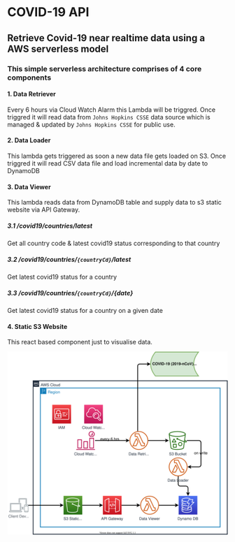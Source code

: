 # COVID-19 API 

## Retrieve Covid-19 near realtime data using a AWS serverless model

### This simple serverless architecture comprises of 4 core components

#### 1. Data Retriever

Every 6 hours via Cloud Watch Alarm this Lambda will be triggred. Once triggred it will read data from `Johns Hopkins CSSE` data source which is managed & updated by `Johns Hopkins CSSE` for public use.

#### 2. Data Loader
This lambda gets triggered as soon a new data file gets loaded on S3. Once triggred it will read CSV data file and load incremental data by date to DynamoDB

#### 3. Data Viewer
This lambda reads data from DynamoDB table and supply data to s3 static website via API Gateway.

##### 3.1 /covid19/countries/latest

Get all country code & latest covid19 status corresponding to that country

##### 3.2 /covid19/countries/`{countryCd}`/latest
Get latest covid19 status for a country

##### 3.3 /covid19/countries/`{countryCd}`/{date}

Get latest covid19 status for a country on a given date

#### 4. Static S3 Website
 This react based component just to visualise data.


![Design](covid19-design.svg)
